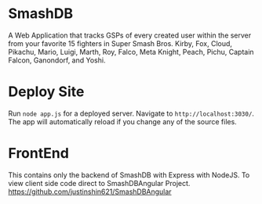 # SmashDB

A Web Application that tracks GSPs of every created user within the server from your favorite 15 fighters in Super Smash Bros. Kirby, Fox, Cloud, Pikachu, Mario, Luigi, Marth, Roy, Falco, Meta Knight, Peach, Pichu, Captain Falcon, Ganondorf, and Yoshi.

# Deploy Site

Run `node app.js` for a deployed server. Navigate to `http://localhost:3030/`. The app will automatically reload if you change any of the source files.

# FrontEnd

This contains only the backend of SmashDB with Express with NodeJS. To view client side code direct to SmashDBAngular Project. https://github.com/justinshin621/SmashDBAngular


